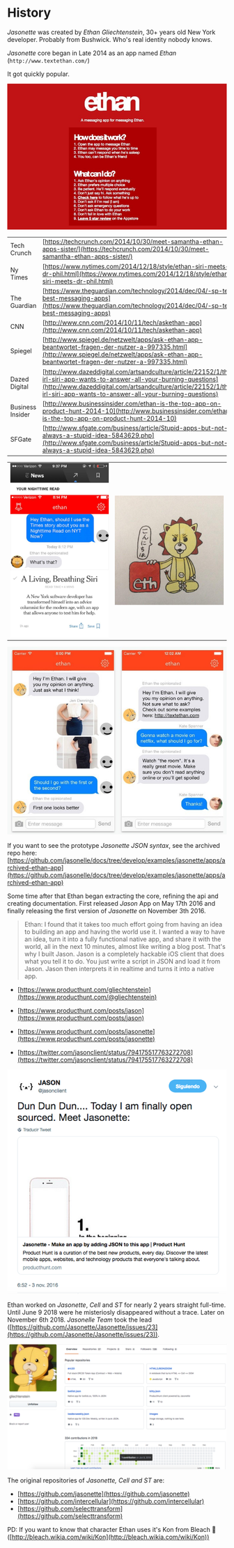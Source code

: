 # History

*Jasonette* was created by *Ethan Gliechtenstein*, 30+ years old New York developer. Probably from Bushwick. Who's real identity nobody knows.

*Jasonette* core began in Late 2014 as an app named *Ethan*  (`http://www.textethan.com/`)

It got quickly popular.

![Ethan App Homepage](legacy/bookdown/images/history/ethanhome.jpg)

| | |
|--|--|
|Tech Crunch| [https://techcrunch.com/2014/10/30/meet-samantha-ethan-apps-sister/](https://techcrunch.com/2014/10/30/meet-samantha-ethan-apps-sister/)
|Ny Times| [https://www.nytimes.com/2014/12/18/style/ethan-siri-meets-dr-phil.html](https://www.nytimes.com/2014/12/18/style/ethan-siri-meets-dr-phil.html)
|The Guardian| [https://www.theguardian.com/technology/2014/dec/04/-sp-ten-best-messaging-apps](https://www.theguardian.com/technology/2014/dec/04/-sp-ten-best-messaging-apps)
|CNN| [http://www.cnn.com/2014/10/11/tech/askethan-app](http://www.cnn.com/2014/10/11/tech/askethan-app)
|Spiegel| [http://www.spiegel.de/netzwelt/apps/ask-ethan-app-beantwortet-fragen-der-nutzer-a-997335.html](http://www.spiegel.de/netzwelt/apps/ask-ethan-app-beantwortet-fragen-der-nutzer-a-997335.html)
|Dazed Digital| [http://www.dazeddigital.com/artsandculture/article/22152/1/this-irl-siri-app-wants-to-answer-all-your-burning-questions](http://www.dazeddigital.com/artsandculture/article/22152/1/this-irl-siri-app-wants-to-answer-all-your-burning-questions)
|Business Insider| [http://www.businessinsider.com/ethan-is-the-top-app-on-product-hunt-2014-10](http://www.businessinsider.com/ethan-is-the-top-app-on-product-hunt-2014-10)
|SFGate | [http://www.sfgate.com/business/article/Stupid-apps-but-not-always-a-stupid-idea-5843629.php](http://www.sfgate.com/business/article/Stupid-apps-but-not-always-a-stupid-idea-5843629.php)


| | |
|--|--|
![Ethan App Screenshot](legacy/bookdown/images/history/ethanapp.jpeg)| ![Ethan Drawing](legacy/bookdown/images/history/ethan.jpeg)

![Ethan App Screenshot](legacy/bookdown/images/history/ethanapp2.jpg)

If you want to see the prototype *Jasonette JSON syntax*, see the archived repo here:
[https://github.com/jasonelle/docs/tree/develop/examples/jasonette/apps/archived-ethan-app](https://github.com/jasonelle/docs/tree/develop/examples/jasonette/apps/archived-ethan-app)

Some time after that Ethan began extracting the core, refining the api and creating documentation. 
First released *Jason* App on May 17th 2016 and 
finally releasing the first version of *Jasonette* on November 3th 2016.

> Ethan:
> I found that it takes too much effort going 
> from having an idea to building an app and having the world use it. 
> I wanted a way to have an idea, turn it into a fully functional native app, 
> and share it with the world, all in the next 10 minutes, almost like writing a blog post.
> That's why I built Jason. Jason is a completely hackable iOS client that does what 
> you tell it to do. You just write a script in JSON and load it from Jason. 
> Jason then interprets it in realtime and turns it into a native app. 


- [https://www.producthunt.com/gliechtenstein](https://www.producthunt.com/@gliechtenstein)
- [https://www.producthunt.com/posts/jason](https://www.producthunt.com/posts/jason)
- [https://www.producthunt.com/posts/jasonette](https://www.producthunt.com/posts/jasonette)

- [https://twitter.com/jasonclient/status/794175517763272708](https://twitter.com/jasonclient/status/794175517763272708)

![Jasonette First Tweet](legacy/bookdown/images/history/jasonette.png)

Ethan worked on *Jasonette*, *Cell* and *ST* for nearly 2 years straight full-time. 
Until June 9 2018 were he misteriosly disappeared without a trace. 
Later on November 6th 2018. *Jasonelle Team* took the lead 
([https://github.com/Jasonette/Jasonette/issues/23](https://github.com/Jasonette/Jasonette/issues/23)).

![Last known Ethan contribution](legacy/bookdown/images/history/gliechtenstein.png)

The original repositories of *Jasonette, Cell and ST* are:

- [https://github.com/jasonette](https://github.com/jasonette)
- [https://github.com/intercellular](https://github.com/intercellular)
- [https://github.com/selecttransform](https://github.com/selecttransform)

PD: If you want to know that character 
Ethan uses it's Kon from Bleach 💯 ([http://bleach.wikia.com/wiki/Kon](http://bleach.wikia.com/wiki/Kon))
